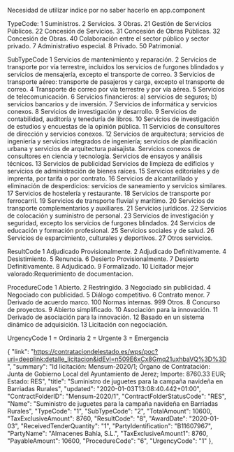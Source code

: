 Necesidad de utilizar indice por no saber hacerlo en app.component

TypeCode:
1 Suministros.
2 Servicios.
3 Obras.
21 Gestión de Servicios Públicos.
22 Concesión de Servicios.
31 Concesión de Obras Públicas.
32 Concesión de Obras.
40 Colaboración entre el sector público y sector privado.
7 Administrativo especial.
8 Privado.
50 Patrimonial.

SubTypeCode
1 Servicios de mantenimiento y reparación.
2 Servicios de transporte por vía terrestre, incluidos los servicios de furgones blindados y servicios de mensajería, excepto el transporte de correo.
3 Servicios de transporte aéreo: transporte de pasajeros y carga, excepto el transporte de correo.
4 Transporte de correo por vía terrestre y por vía aérea.
5 Servicios de telecomunicación.
6 Servicios financieros: a) servicios de seguros; b) servicios bancarios y de inversión.
7 Servicios de informática y servicios conexos.
8 Servicios de investigación y desarrollo.
9 Servicios de contabilidad, auditoría y teneduría de libros.
10 Servicios de investigación de estudios y encuestas de la opinión pública.
11 Servicios de consultores de dirección y servicios conexos.
12 Servicios de arquitectura; servicios de ingeniería y servicios integrados de ingeniería; servicios de planificación urbana y servicios de arquitectura paisajista. Servicios conexos de consultores en ciencia y tecnología. Servicios de ensayos y análisis técnicos.
13 Servicios de publicidad Servicios de limpieza de edificios y servicios de administración de bienes raíces.
15 Servicios editoriales y de imprenta, por tarifa o por contrato.
16 Servicios de alcantarillado y eliminación de desperdicios: servicios de saneamiento y servicios similares.
17 Servicios de hostelería y restaurante.
18 Servicios de transporte por ferrocarril.
19 Servicios de transporte fluvial y marítimo.
20 Servicios de transporte complementarios y auxiliares.
21 Servicios jurídicos.
22 Servicios de colocación y suministro de personal.
23 Servicios de investigación y seguridad, excepto los servicios de furgones blindados.
24 Servicios de educación y formación profesional.
25 Servicios sociales y de salud.
26 Servicios de esparcimiento, culturales y deportivos.
27 Otros servicios.

ResultCode
1 Adjudicado Provisionalmente.
2 Adjudicado Definitivamente.
4 Desistimiento.
5 Renuncia.
6 Desierto Provisionalmente.
7 Desierto Definitivamente.
8 Adjudicado.
9 Formalizado.
10 Licitador mejor valorado:Requerimiento de documentacion.

ProcedureCode
1 Abierto.
2 Restringido.
3 Negociado sin publicidad.
4 Negociado con publicidad.
5 Diálogo competitivo.
6 Contrato menor.
7 Derivado de acuerdo marco.
100 Normas internas.
999 Otros.
8 Concurso de proyectos.
9 Abierto simplificado.
10 Asociación para la innovación.
11 Derivado de asociación para la innovación.
12 Basado en un sistema dinámico de adquisición.
13 Licitación con negociación.

UrgencyCode
1 = Ordinaria
2 = Urgente
3 = Emergencia

{
"link": "https://contrataciondelestado.es/wps/poc?uri=deeplink:detalle_licitacion&idEvl=n509E6xCx8Gmq21uxhbaVQ%3D%3D",
"summary": "Id licitación: Mensum-2020/1; Órgano de Contratación: Junta de Gobierno Local del Ayuntamiento de Jerez; Importe: 8760.33 EUR; Estado: RES",
"title": "Suministro de juguetes para la campaña navideña en Barriadas Rurales",
"updated": "2020-01-03T13:08:40.442+01:00",
"ContractFolderID": "Mensum-2020/1",
"ContractFolderStatusCode": "RES",
"Name": "Suministro de juguetes para la campaña navideña en Barriadas Rurales",
"TypeCode": "1",
"SubTypeCode": "2",
"TotalAmount": 10600,
"TaxExclusiveAmount": 8760,
"ResultCode": "8",
"AwardDate": "2020-01-03",
"ReceivedTenderQuantity": "1",
"PartyIdentification": "B11607967",
"PartyName": "Almacenes Bahía, S.L.",
"TaxExclusiveAmount1": 8760,
"PayableAmount": 10600,
"ProcedureCode": "6",
"UrgencyCode": "1"
},
